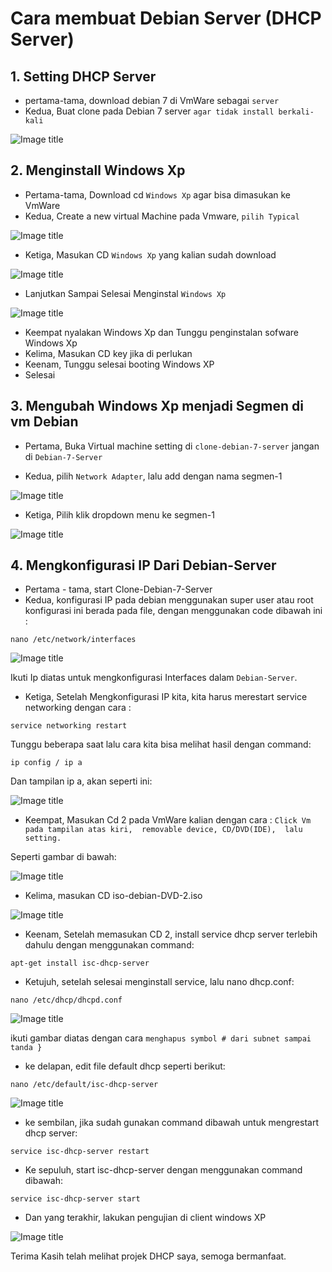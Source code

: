 # Cara membuat Debian Server (DHCP Server)

## 1. Setting DHCP Server 
- pertama-tama, download debian 7 di VmWare sebagai `server`  
- Kedua, Buat clone pada Debian 7 server `agar tidak install berkali-kali`

![Image title](../img/dhcp-project/CloneDHCP.jpg)

## 2. Menginstall Windows Xp
- Pertama-tama, Download cd `Windows Xp` agar bisa dimasukan ke VmWare
- Kedua, Create a new virtual Machine pada Vmware, `pilih Typical`

![Image title](../img/dhcp-project/NewVirtual.jpg) 

- Ketiga, Masukan CD `Windows Xp` yang kalian sudah download     

![Image title](../img/dhcp-project/MasukanCDWindowsXp.jpg)

- Lanjutkan Sampai Selesai Menginstal `Windows Xp`

![Image title](../img/dhcp-project/SelesaiMasukanCD.jpg)

- Keempat nyalakan Windows Xp dan Tunggu penginstalan sofware Windows Xp
- Kelima, Masukan CD key jika di perlukan
- Keenam, Tunggu selesai booting Windows XP
- Selesai

## 3. Mengubah Windows Xp menjadi Segmen di vm Debian
- Pertama, Buka Virtual machine setting di `clone-debian-7-server` jangan di `Debian-7-Server`

- Kedua, pilih `Network Adapter`, lalu add dengan nama segmen-1

![Image title](../img/dhcp-project/LanSegmen.jpg)

- Ketiga, Pilih klik dropdown menu ke segmen-1

![Image title](../img/dhcp-project/LanSegmen2.jpg)

## 4. Mengkonfigurasi IP Dari Debian-Server
- Pertama - tama, start Clone-Debian-7-Server
- Kedua, konfigurasi IP pada debian menggunakan super user atau root konfigurasi ini berada pada file, dengan menggunakan code dibawah ini :

```
nano /etc/network/interfaces
```

![Image title](../img/dhcp-project/Interfaces.jpg)

Ikuti Ip diatas untuk mengkonfigurasi Interfaces dalam `Debian-Server`.

- Ketiga, Setelah Mengkonfigurasi IP kita, kita harus merestart service networking dengan cara :
 
```
service networking restart
```

Tunggu beberapa saat lalu cara kita bisa melihat hasil dengan command:

```
ip config / ip a
```

Dan tampilan ip a, akan seperti ini:

![Image title](../img/dhcp-project/ip-a.jpg)

- Keempat, Masukan Cd 2 pada VmWare kalian dengan cara : 
`Click Vm pada tampilan atas kiri, 
removable device,
CD/DVD(IDE), 
lalu setting.`

Seperti gambar di bawah:

![Image title](../img/dhcp-project/DVD2.jpg)

- Kelima, masukan CD iso-debian-DVD-2.iso

![Image title](../img/dhcp-project/isodebian2.jpg)

- Keenam, Setelah memasukan CD 2, install service dhcp server terlebih dahulu dengan menggunakan command:

```
apt-get install isc-dhcp-server
```

- Ketujuh, setelah selesai menginstall service, lalu nano dhcp.conf:

```
nano /etc/dhcp/dhcpd.conf
```

![Image title](../img/dhcp-project/Dhcpd.jpg)

ikuti gambar diatas dengan cara `menghapus symbol # dari subnet sampai tanda }`

- ke delapan, edit file default dhcp seperti berikut:

```
nano /etc/default/isc-dhcp-server
```

![Image title](../img/dhcp-project/isc-dhcp-server.jpg)

- ke sembilan, jika sudah gunakan command dibawah untuk mengrestart dhcp server:

```
service isc-dhcp-server restart
```

- Ke sepuluh, start isc-dhcp-server dengan menggunakan command dibawah:

```
service isc-dhcp-server start
```

- Dan yang terakhir, lakukan pengujian di client windows XP

![Image title](../img/dhcp-project/Result.jpg)

Terima Kasih telah melihat projek DHCP saya, semoga bermanfaat.
